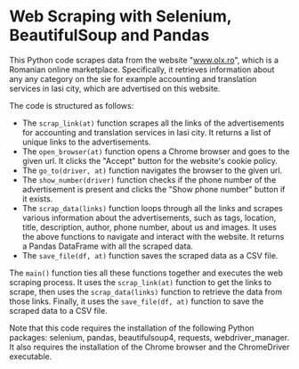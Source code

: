 # Web Scraping with Selenium, BeautifulSoup and Pandas

This Python code scrapes data from the website "www.olx.ro", which is a Romanian online marketplace. Specifically, it retrieves information about any any category on the sie for example accounting and translation services in Iasi city, which are advertised on this website. 

The code is structured as follows:
- The `scrap_link(at)` function scrapes all the links of the advertisements for accounting and translation services in Iasi city. It returns a list of unique links to the advertisements.
- The `open_browser(at)` function opens a Chrome browser and goes to the given url. It clicks the "Accept" button for the website's cookie policy.
- The `go_to(driver, at)` function navigates the browser to the given url.
- The `show_number(driver)` function checks if the phone number of the advertisement is present and clicks the "Show phone number" button if it exists.
- The `scrap_data(links)` function loops through all the links and scrapes various information about the advertisements, such as tags, location, title, description, author, phone number, about us and images. It uses the above functions to navigate and interact with the website. It returns a Pandas DataFrame with all the scraped data.
- The `save_file(df, at)` function saves the scraped data as a CSV file.

The `main()` function ties all these functions together and executes the web scraping process. It uses the `scrap_link(at)` function to get the links to scrape, then uses the `scrap_data(links)` function to retrieve the data from those links. Finally, it uses the `save_file(df, at)` function to save the scraped data to a CSV file.

Note that this code requires the installation of the following Python packages: selenium, pandas, beautifulsoup4, requests, webdriver_manager. It also requires the installation of the Chrome browser and the ChromeDriver executable.
